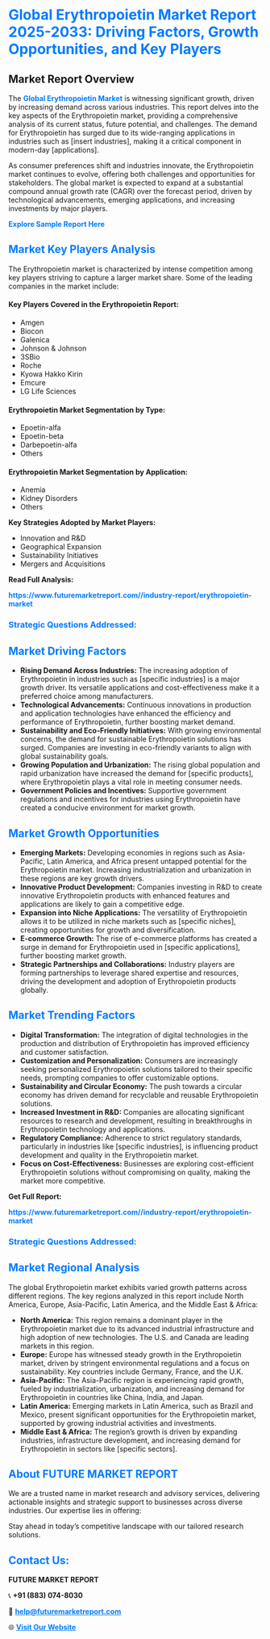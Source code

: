 <h1 style="color: #007BFF;">Global Erythropoietin Market Report 2025-2033: Driving Factors, Growth Opportunities, and Key Players</h1>

<section id="overview">
<h2>Market Report Overview</h2>
<p>The <a href="https://www.futuremarketreport.com//industry-report/erythropoietin-market" style="color: #007BFF; text-decoration: none;"><strong>Global Erythropoietin Market</strong></a> is witnessing significant growth, driven by increasing demand across various industries. This report delves into the key aspects of the Erythropoietin market, providing a comprehensive analysis of its current status, future potential, and challenges. The demand for Erythropoietin has surged due to its wide-ranging applications in industries such as [insert industries], making it a critical component in modern-day [applications].</p>
<p>As consumer preferences shift and industries innovate, the Erythropoietin market continues to evolve, offering both challenges and opportunities for stakeholders. The global market is expected to expand at a substantial compound annual growth rate (CAGR) over the forecast period, driven by technological advancements, emerging applications, and increasing investments by major players.</p>
</section>

<section id="overview">
<p><a href="https://www.futuremarketreport.com//request-sample/reportId=80397" style="color: #007BFF; text-decoration: none;"><strong>Explore Sample Report Here</strong></a></p>
</section>

<section id="key-players">
<h2 style="color: #007BFF;">Market Key Players Analysis</h2>
<p>The Erythropoietin market is characterized by intense competition among key players striving to capture a larger market share. Some of the leading companies in the market include:</p>
<h4>Key Players Covered in the Erythropoietin Report:</h4>
<ul><li>Amgen</li><li>Biocon</li><li>Galenica</li><li>Johnson &amp; Johnson</li><li>3SBio</li><li>Roche</li><li>Kyowa Hakko Kirin</li><li>Emcure</li><li>LG Life Sciences</li></ul>
<h4>Erythropoietin Market Segmentation by Type:</h4>
<ul><li>Epoetin-alfa</li><li>Epoetin-beta</li><li>Darbepoetin-alfa</li><li>Others</li></ul>

<h4>Erythropoietin Market Segmentation by Application:</h4>
<ul><li>Anemia</li><li>Kidney Disorders</li><li>Others</li></ul>
<p><strong>Key Strategies Adopted by Market Players:</strong></p>
<ul>
<li>Innovation and R&D</li>
<li>Geographical Expansion</li>
<li>Sustainability Initiatives</li>
<li>Mergers and Acquisitions</li>
</ul>
</section>

<section>
<p><strong>Read Full Analysis: </strong></p><a href="https://www.futuremarketreport.com//industry-report/erythropoietin-market" style="color: #007BFF; text-decoration: none;"><strong>https://www.futuremarketreport.com//industry-report/erythropoietin-market</strong></a>
<h3 style="color: #007BFF;">Strategic Questions Addressed:</h3>
</section>

<section id="driving-factors">
<h2 style="color: #007BFF;">Market Driving Factors</h2>
<ul>
<li><strong>Rising Demand Across Industries:</strong> The increasing adoption of Erythropoietin in industries such as [specific industries] is a major growth driver. Its versatile applications and cost-effectiveness make it a preferred choice among manufacturers.</li>
<li><strong>Technological Advancements:</strong> Continuous innovations in production and application technologies have enhanced the efficiency and performance of Erythropoietin, further boosting market demand.</li>
<li><strong>Sustainability and Eco-Friendly Initiatives:</strong> With growing environmental concerns, the demand for sustainable Erythropoietin solutions has surged. Companies are investing in eco-friendly variants to align with global sustainability goals.</li>
<li><strong>Growing Population and Urbanization:</strong> The rising global population and rapid urbanization have increased the demand for [specific products], where Erythropoietin plays a vital role in meeting consumer needs.</li>
<li><strong>Government Policies and Incentives:</strong> Supportive government regulations and incentives for industries using Erythropoietin have created a conducive environment for market growth.</li>
</ul>
</section>

<section id="growth-opportunities">
<h2 style="color: #007BFF;">Market Growth Opportunities</h2>
<ul>
<li><strong>Emerging Markets:</strong> Developing economies in regions such as Asia-Pacific, Latin America, and Africa present untapped potential for the Erythropoietin market. Increasing industrialization and urbanization in these regions are key growth drivers.</li>
<li><strong>Innovative Product Development:</strong> Companies investing in R&D to create innovative Erythropoietin products with enhanced features and applications are likely to gain a competitive edge.</li>
<li><strong>Expansion into Niche Applications:</strong> The versatility of Erythropoietin allows it to be utilized in niche markets such as [specific niches], creating opportunities for growth and diversification.</li>
<li><strong>E-commerce Growth:</strong> The rise of e-commerce platforms has created a surge in demand for Erythropoietin used in [specific applications], further boosting market growth.</li>
<li><strong>Strategic Partnerships and Collaborations:</strong> Industry players are forming partnerships to leverage shared expertise and resources, driving the development and adoption of Erythropoietin products globally.</li>
</ul>
</section>

<section id="trending-factors">
<h2 style="color: #007BFF;">Market Trending Factors</h2>
<ul>
<li><strong>Digital Transformation:</strong> The integration of digital technologies in the production and distribution of Erythropoietin has improved efficiency and customer satisfaction.</li>
<li><strong>Customization and Personalization:</strong> Consumers are increasingly seeking personalized Erythropoietin solutions tailored to their specific needs, prompting companies to offer customizable options.</li>
<li><strong>Sustainability and Circular Economy:</strong> The push towards a circular economy has driven demand for recyclable and reusable Erythropoietin solutions.</li>
<li><strong>Increased Investment in R&D:</strong> Companies are allocating significant resources to research and development, resulting in breakthroughs in Erythropoietin technology and applications.</li>
<li><strong>Regulatory Compliance:</strong> Adherence to strict regulatory standards, particularly in industries like [specific industries], is influencing product development and quality in the Erythropoietin market.</li>
<li><strong>Focus on Cost-Effectiveness:</strong> Businesses are exploring cost-efficient Erythropoietin solutions without compromising on quality, making the market more competitive.</li>
</ul>
</section>

<section>
<p><strong>Get Full Report: </strong></p><a href="https://www.futuremarketreport.com//industry-report/erythropoietin-market" style="color: #007BFF; text-decoration: none;"><strong>https://www.futuremarketreport.com//industry-report/erythropoietin-market</strong></a>
<h3 style="color: #007BFF;">Strategic Questions Addressed:</h3>
</section>


<section id="regional-analysis">
<h2 style="color: #007BFF;">Market Regional Analysis</h2>
<p>The global Erythropoietin market exhibits varied growth patterns across different regions. The key regions analyzed in this report include North America, Europe, Asia-Pacific, Latin America, and the Middle East & Africa:</p>
<ul>
<li><strong>North America:</strong> This region remains a dominant player in the Erythropoietin market due to its advanced industrial infrastructure and high adoption of new technologies. The U.S. and Canada are leading markets in this region.</li>
<li><strong>Europe:</strong> Europe has witnessed steady growth in the Erythropoietin market, driven by stringent environmental regulations and a focus on sustainability. Key countries include Germany, France, and the U.K.</li>
<li><strong>Asia-Pacific:</strong> The Asia-Pacific region is experiencing rapid growth, fueled by industrialization, urbanization, and increasing demand for Erythropoietin in countries like China, India, and Japan.</li>
<li><strong>Latin America:</strong> Emerging markets in Latin America, such as Brazil and Mexico, present significant opportunities for the Erythropoietin market, supported by growing industrial activities and investments.</li>
<li><strong>Middle East & Africa:</strong> The region’s growth is driven by expanding industries, infrastructure development, and increasing demand for Erythropoietin in sectors like [specific sectors].</li>
</ul>
</section>

<footer>
<h2 style="color: #007BFF;">About FUTURE MARKET REPORT</h2>
<p>We are a trusted name in market research and advisory services, delivering actionable insights and strategic support to businesses across diverse industries. Our expertise lies in offering:</p>

<p>Stay ahead in today’s competitive landscape with our tailored research solutions.</p>

<h2 style="color: #007BFF;">Contact Us:</h2>
<p><strong>FUTURE MARKET REPORT</strong></p>
<p>📞 <strong>+91 (883) 074-8030</strong></p>
<p>📧 <strong><a href="mailto:help@futuremarketreport.com" style="color: #007BFF;">help@futuremarketreport.com</a></strong></p>
<p>🌐 <strong><a href="https://www.futuremarketreport.com/" style="color: #007BFF;">Visit Our Website</a></strong></p>
</footer>